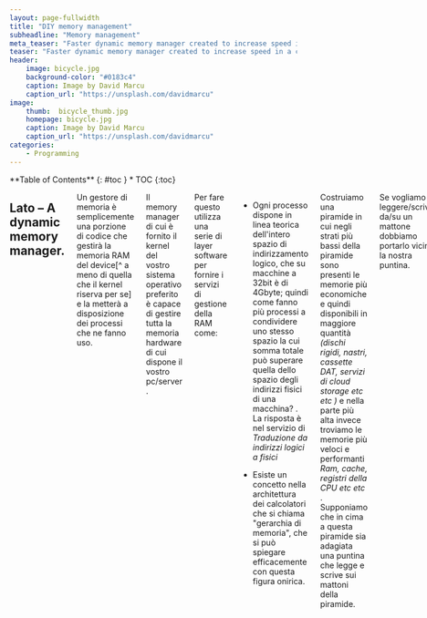 ```yaml
---
layout: page-fullwidth
title: "DIY memory management"
subheadline: "Memory management"
meta_teaser: "Faster dynamic memory manager created to increase speed in a chess engine"
teaser: "Faster dynamic memory manager created to increase speed in a chess engine"
header:
    image: bicycle.jpg
    background-color: "#0183c4"
    caption: Image by David Marcu
    caption_url: "https://unsplash.com/davidmarcu"
image:
    thumb:  bicycle_thumb.jpg
    homepage: bicycle.jpg
    caption: Image by David Marcu
    caption_url: "https://unsplash.com/davidmarcu"
categories:
    - Programming
---
```

<div class="row">
<div class="medium-4 medium-push-8 columns" markdown="1">
<div class="panel radius" markdown="1">
**Table of Contents**
{: #toc }
*  TOC
{:toc}
</div>
</div><!-- /.medium-4.columns -->

<div class="medium-8 medium-pull-4 columns" markdown="1">

## Lato – A dynamic memory manager.

Un gestore di memoria è semplicemente una porzione di codice che gestirà la memoria RAM del device[^ a meno di quella che il kernel riserva per se] e la metterà a disposizione dei processi che ne fanno uso.

Il memory manager di cui è fornito il kernel del vostro sistema operativo preferito è capace di gestire tutta la memoria hardware di cui dispone il vostro pc/server .

Per fare questo utilizza una serie di layer software per fornire i servizi di gestione della RAM come:

- Ogni processo dispone in linea teorica dell'intero spazio di indirizzamento logico, che su macchine a 32bit è di 4Gbyte; quindi come fanno più processi a condividere uno stesso spazio la cui somma totale può superare quella dello spazio degli indirizzi fisici di una macchina? .
La risposta è nel servizio di <em>Traduzione da indirizzi logici a fisici</em>

- Esiste un concetto nella architettura  dei calcolatori che si chiama "gerarchia di memoria", che si può spiegare efficacemente con questa figura onirica.

Costruiamo una piramide in cui negli strati più bassi della piramide sono presenti le memorie più economiche e quindi disponibili in maggiore quantità <em>(dischi rigidi, nastri, cassette DAT, servizi di cloud storage etc etc )</em> e nella parte più alta invece troviamo le memorie più veloci e performanti <em> Ram, cache, registri della CPU etc etc </em>.
Supponiamo che in cima a questa piramide sia adagiata una puntina che legge e scrive sui mattoni della piramide.

Se vogliamo leggere/scrivere da/su un mattone dobbiamo portarlo vicino la nostra puntina.

Il sogno di un calcolatore performante è di poter usare le memorie più largamente disponibili (situate nella parte bassa della piramide) alla velocità di quelle più performanti (situate nella parte alta della piramide) per fare questo esisterà una combinazione di sistemi software e hardware che hanno la responsabilità di spostare i mattoni tra i piani della piramide per farli leggere alla puntina.

La gestione della memoria "virtuale" (o di swap) divide lo spazio d'indirizzamento in "pagine" e gestisce la loro posizione nella gerarchia di memoria.

- Gestione della memoria logica allocando/deallocando memoria al processo che la richiede/libera.

I primi 2 punti vengono effettuati dal sistema operativo insieme alla collaborazione dei firmware dei vari device sottostanti (dischi rigidi, RAM, Cache) .

Il terzo punto invece richiede la collaborazione del processo che usa la memoria, tramite l'uso di 2 API fondamentali .
malloc
free 

La prima richiede al sistema operativo l'allocazione dinamica (ossia a durante l'esecuzione del programma) di un certo quantitativo  di memoria richiesta per lavorare.
La seconda invece informa il sistema operativo che un'area di memoria prima richiesta non è più necessaria.

Perciò basta anteporsi al kernel, durante la fornitura di queste API per fare un proprio gestore della memoria.

Quali sono i vantaggi?
<ul>
<il>
Maggiore controllo per il debugging
</il>
<il>
Performance (in alcuni casi specifici) maggiori.
Minor numero di salti tra user-mode e kernel-mode (questi "salti" creano dei sovraccarichi alla CPU per switchare in kernel mode.
</il>
</ul>

Il primo punto può implementare (per esempio) un sistema di controllo per impedire che vengano effettuate 2 free sulla stessa area di memoria.

Il secondo puntò è vero in casi rari ed eccezionali, un esempio che è quello che mi ha portato a scrivere questo memory manager è accaduto all'autore quando per diletto ha progettato un motore di scacchi; tale software faceva un vastissimo uso di malloc() e free() (occupavano il 60% delle operazioni) e per questo invece di riscrivere il codice in una forma in cui non usasse tali operazioni, ha riscritto le malloc() e free() in modo che fossero più performanti.

Il MM era utilizzato in modo molto specifico.





</div><!-- /.medium-8.columns -->
</div><!-- /.row -->


